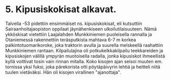 


    
# 5. Kipusiskokisat alkavat.

Talvella -53 pidettiin ensimmäiset ns. kipusiskokisat, eli kutsuttiin Sairaanhoitajaopiston oppilaat jäynähenkiseen 
ulkoilutilaisuuteen. Nämä ykköskisat vietettiin Laajalahden Munkkiniemen puoleisella rannalla ja Otaniemessä 
rakennettiin teräsputkista mahtava 6-7 m korkea palkintotuomarikoroke, joka traktorin avulla ja suurella melskeellä 
raahattiin Munkkiniemen rantaan. Kilpailulajina oli potkukelkkakilpailu teekkareiden ja kipusiskojen välillä ympyrän 
muotoisella radalla, jonka kipusiskot ihmeellistä kyllä voittivat tosin vain rinnan mitalla. Koko kisojen ajan seisoi 
muuten em. tornissa yksi fuksi, joka pärekorista otti pöytäpäivyrin lehtiä ja heitteli niitä tuulen vietäväksi. Hän oli 
kisojen virallinen "ajanottaja".

